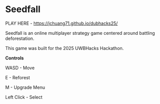 # Seedfall
PLAY HERE - https://jchuang71.github.io/dubhacks25/

Seedfall is an online multiplayer strategy game centered around battling deforestation.

This game was built for the 2025 UWBHacks Hackathon.

**Controls**

WASD - Move

E - Reforest

M - Upgrade Menu

Left Click - Select

